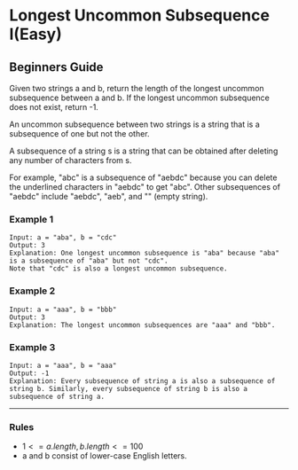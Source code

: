 # Longest Uncommon Subsequence I(Easy)

## Beginners Guide

Given two strings a and b, return the length of the longest uncommon subsequence between a and b. If the longest uncommon subsequence does not exist, return -1.

An uncommon subsequence between two strings is a string that is a subsequence of one but not the other.

A subsequence of a string s is a string that can be obtained after deleting any number of characters from s.

For example, "abc" is a subsequence of "aebdc" because you can delete the underlined characters in "aebdc" to get "abc". Other subsequences of "aebdc" include "aebdc", "aeb", and "" (empty string).

### Example 1

```go=
Input: a = "aba", b = "cdc"
Output: 3
Explanation: One longest uncommon subsequence is "aba" because "aba" is a subsequence of "aba" but not "cdc".
Note that "cdc" is also a longest uncommon subsequence.
```

### Example 2

```go=
Input: a = "aaa", b = "bbb"
Output: 3
Explanation: The longest uncommon subsequences are "aaa" and "bbb".
```

### Example 3

```go=
Input: a = "aaa", b = "aaa"
Output: -1
Explanation: Every subsequence of string a is also a subsequence of string b. Similarly, every subsequence of string b is also a subsequence of string a.
```

---

### Rules

* $1 <= a.length, b.length <= 100$
* a and b consist of lower-case English letters.
